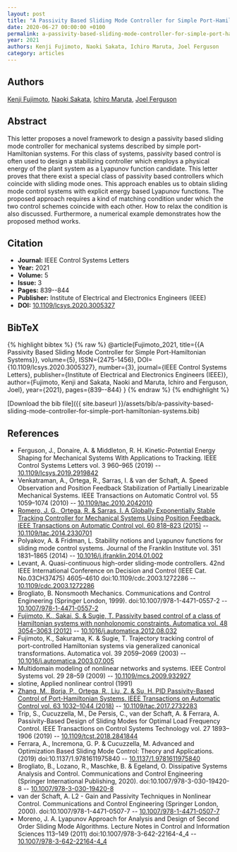 ```yaml
---
layout: post
title: "A Passivity Based Sliding Mode Controller for Simple Port-Hamiltonian Systems"
date: 2020-06-27 00:00:00 +0100
permalink: a-passivity-based-sliding-mode-controller-for-simple-port-hamiltonian-systems
year: 2021
authors: Kenji Fujimoto, Naoki Sakata, Ichiro Maruta, Joel Ferguson
category: articles
---
```

 
## Authors
[Kenji Fujimoto](authors/kenji-fujimoto), [Naoki Sakata](authors/naoki-sakata), [Ichiro Maruta](authors/ichiro-maruta), [Joel Ferguson](authors/joel-ferguson)
 
## Abstract
This letter proposes a novel framework to design a passivity based sliding mode controller for mechanical systems described by simple port-Hamiltonian systems. For this class of systems, passivity based control is often used to design a stabilizing controller which employs a physical energy of the plant system as a Lyapunov function candidate. This letter proves that there exist a special class of passivity based controllers which coincide with sliding mode ones. This approach enables us to obtain sliding mode control systems with explicit energy based Lyapunov functions. The proposed approach requires a kind of matching condition under which the two control schemes coincide with each other. How to relax the condition is also discussed. Furthermore, a numerical example demonstrates how the proposed method works.
 
## Citation
- **Journal:** IEEE Control Systems Letters
- **Year:** 2021
- **Volume:** 5
- **Issue:** 3
- **Pages:** 839--844
- **Publisher:** Institute of Electrical and Electronics Engineers (IEEE)
- **DOI:** [10.1109/lcsys.2020.3005327](https://doi.org/10.1109/lcsys.2020.3005327)
 
## BibTeX
{% highlight bibtex %}
{% raw %}
@article{Fujimoto_2021,
  title={{A Passivity Based Sliding Mode Controller for Simple Port-Hamiltonian Systems}},
  volume={5},
  ISSN={2475-1456},
  DOI={10.1109/lcsys.2020.3005327},
  number={3},
  journal={IEEE Control Systems Letters},
  publisher={Institute of Electrical and Electronics Engineers (IEEE)},
  author={Fujimoto, Kenji and Sakata, Naoki and Maruta, Ichiro and Ferguson, Joel},
  year={2021},
  pages={839--844}
}
{% endraw %}
{% endhighlight %}
 
[Download the bib file]({{ site.baseurl }}/assets/bib/a-passivity-based-sliding-mode-controller-for-simple-port-hamiltonian-systems.bib)
 
## References
- Ferguson, J., Donaire, A. & Middleton, R. H. Kinetic-Potential Energy Shaping for Mechanical Systems With Applications to Tracking. IEEE Control Systems Letters vol. 3 960–965 (2019) -- [10.1109/lcsys.2019.2919842](https://doi.org/10.1109/lcsys.2019.2919842)
- Venkatraman, A., Ortega, R., Sarras, I. & van der Schaft, A. Speed Observation and Position Feedback Stabilization of Partially Linearizable Mechanical Systems. IEEE Transactions on Automatic Control vol. 55 1059–1074 (2010) -- [10.1109/tac.2010.2042010](https://doi.org/10.1109/tac.2010.2042010)
- [Romero, J. G., Ortega, R. & Sarras, I. A Globally Exponentially Stable Tracking Controller for Mechanical Systems Using Position Feedback. IEEE Transactions on Automatic Control vol. 60 818–823 (2015)](a-globally-exponentially-stable-tracking-controller-for-mechanical-systems-using-position-feedback) -- [10.1109/tac.2014.2330701](https://doi.org/10.1109/tac.2014.2330701)
- Polyakov, A. & Fridman, L. Stability notions and Lyapunov functions for sliding mode control systems. Journal of the Franklin Institute vol. 351 1831–1865 (2014) -- [10.1016/j.jfranklin.2014.01.002](https://doi.org/10.1016/j.jfranklin.2014.01.002)
- Levant, A. Quasi-continuous high-order sliding-mode controllers. 42nd IEEE International Conference on Decision and Control (IEEE Cat. No.03CH37475) 4605–4610 doi:10.1109/cdc.2003.1272286 -- [10.1109/cdc.2003.1272286](https://doi.org/10.1109/cdc.2003.1272286)
- Brogliato, B. Nonsmooth Mechanics. Communications and Control Engineering (Springer London, 1999). doi:10.1007/978-1-4471-0557-2 -- [10.1007/978-1-4471-0557-2](https://doi.org/10.1007/978-1-4471-0557-2)
- [Fujimoto, K., Sakai, S. & Sugie, T. Passivity based control of a class of Hamiltonian systems with nonholonomic constraints. Automatica vol. 48 3054–3063 (2012)](passivity-based-control-of-a-class-of-hamiltonian-systems-with-nonholonomic-constraints) -- [10.1016/j.automatica.2012.08.032](https://doi.org/10.1016/j.automatica.2012.08.032)
- Fujimoto, K., Sakurama, K. & Sugie, T. Trajectory tracking control of port-controlled Hamiltonian systems via generalized canonical transformations. Automatica vol. 39 2059–2069 (2003) -- [10.1016/j.automatica.2003.07.005](https://doi.org/10.1016/j.automatica.2003.07.005)
- Multidomain modeling of nonlinear networks and systems. IEEE Control Systems vol. 29 28–59 (2009) -- [10.1109/mcs.2009.932927](https://doi.org/10.1109/mcs.2009.932927)
- slotine, Applied nonlinear control (1991)
- [Zhang, M., Borja, P., Ortega, R., Liu, Z. & Su, H. PID Passivity-Based Control of Port-Hamiltonian Systems. IEEE Transactions on Automatic Control vol. 63 1032–1044 (2018)](pid-passivity-based-control-of-port-hamiltonian-systems) -- [10.1109/tac.2017.2732283](https://doi.org/10.1109/tac.2017.2732283)
- Trip, S., Cucuzzella, M., De Persis, C., van der Schaft, A. & Ferrara, A. Passivity-Based Design of Sliding Modes for Optimal Load Frequency Control. IEEE Transactions on Control Systems Technology vol. 27 1893–1906 (2019) -- [10.1109/tcst.2018.2841844](https://doi.org/10.1109/tcst.2018.2841844)
- Ferrara, A., Incremona, G. P. & Cucuzzella, M. Advanced and Optimization Based Sliding Mode Control: Theory and Applications. (2019) doi:10.1137/1.9781611975840 -- [10.1137/1.9781611975840](https://doi.org/10.1137/1.9781611975840)
- Brogliato, B., Lozano, R., Maschke, B. & Egeland, O. Dissipative Systems Analysis and Control. Communications and Control Engineering (Springer International Publishing, 2020). doi:10.1007/978-3-030-19420-8 -- [10.1007/978-3-030-19420-8](https://doi.org/10.1007/978-3-030-19420-8)
- van der Schaft, A. L2 - Gain and Passivity Techniques in Nonlinear Control. Communications and Control Engineering (Springer London, 2000). doi:10.1007/978-1-4471-0507-7 -- [10.1007/978-1-4471-0507-7](https://doi.org/10.1007/978-1-4471-0507-7)
- Moreno, J. A. Lyapunov Approach for Analysis and Design of Second Order Sliding Mode Algorithms. Lecture Notes in Control and Information Sciences 113–149 (2011) doi:10.1007/978-3-642-22164-4_4 -- [10.1007/978-3-642-22164-4_4](https://doi.org/10.1007/978-3-642-22164-4_4)

